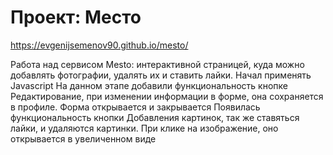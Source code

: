 # Проект: Место
https://evgenijsemenov90.github.io/mesto/

Работа над сервисом Mesto: интерактивной страницей, куда можно добавлять фотографии, удалять их и ставить лайки.
Начал применять Javascript
На данном этапе добавили функциональность кнопке Редактирование, при изменении информации в форме, она сохраняется в профиле. 
Форма открывается и закрывается
Появилась функциональность кнопки Добавления картинок, так же ставяться лайки, и удаляются картинки.
При клике на изображение, оно открывается в увеличенном виде
